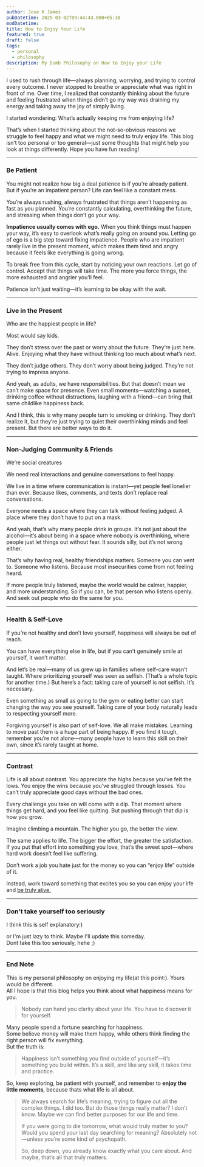 ```yaml
---
author: Jose K James
pubDatetime: 2025-03-02T09:44:43.000+05:30
modDatetime:
title: How to Enjoy Your Life
featured: true
draft: false
tags:
  - personal
  - philosophy
description: My Dumb Philosophy on How to Enjoy your Life
---
```


I used to rush through life—always planning, worrying, and trying to control every outcome. I never stopped to breathe or appreciate what was right in front of me. Over time, I realized that constantly thinking about the future and feeling frustrated when things didn’t go my way was draining my energy and taking away the joy of simply living.

I started wondering: What’s actually keeping me from enjoying life?

That’s when I started thinking about the not-so-obvious reasons we struggle to feel happy and what we might need to truly enjoy life. This blog isn’t too personal or too general—just some thoughts that might help you look at things differently. Hope you have fun reading!

---

### Be Patient

You might not realize how big a deal patience is if you’re already patient.  
But if you’re an impatient person? Life can feel like a constant mess.

You’re always rushing, always frustrated that things aren’t happening as fast as you planned. You’re constantly calculating, overthinking the future, and stressing when things don’t go your way.

**Impatience usually comes with ego.** When you think things must happen your way, it’s easy to overlook what’s really going on around you. Letting go of ego is a big step toward fixing impatience. People who are impatient rarely live in the present moment, which makes them tired and angry because it feels like everything is going wrong.

To break free from this cycle, start by noticing your own reactions. Let go of control. Accept that things will take time. The more you force things, the more exhausted and angrier you’ll feel. 

Patience isn’t just waiting—it’s learning to be okay with the wait.

---

### Live in the Present

Who are the happiest people in life?  

Most would say kids.  

They don’t stress over the past or worry about the future. They’re just here. Alive. Enjoying what they have without thinking too much about what’s next.  

They don’t judge others. They don’t worry about being judged. They’re not trying to impress anyone.  

And yeah, as adults, we have responsibilities. But that doesn’t mean we can’t make space for presence. Even small moments—watching a sunset, drinking coffee without distractions, laughing with a friend—can bring that same childlike happiness back.  

And I think, this is why many people turn to smoking or drinking. They don’t realize it, but they’re just trying to quiet their overthinking minds and feel present. But there are better ways to do it.  

---

### Non-Judging Community & Friends

We’re social creatures  

We need real interactions and genuine conversations to feel happy.  

We live in a time where communication is instant—yet people feel lonelier than ever. Because likes, comments, and texts don’t replace real conversations.  

Everyone needs a space where they can talk without feeling judged. A place where they don’t have to put on a mask.  

And yeah, that’s why many people drink in groups. It’s not just about the alcohol—it’s about being in a space where nobody is overthinking, where people just let things out without fear. It sounds silly, but it’s not wrong either.  

That’s why having real, healthy friendships matters. Someone you can vent to. Someone who listens. Because most insecurities come from not feeling heard.  

If more people truly listened, maybe the world would be calmer, happier, and more understanding. So if you can, be that person who listens openly. And seek out people who do the same for you.

---

### Health & Self-Love

If you’re not healthy and don’t love yourself, happiness will always be out of reach.

You can have everything else in life, but if you can’t genuinely smile at yourself, it won’t matter.

And let’s be real—many of us grew up in families where self-care wasn’t taught. Where prioritizing yourself was seen as selfish. (That’s a whole topic for another time.)
But here’s a fact: taking care of yourself is not selfish. It’s necessary.

Even something as small as going to the gym or eating better can start changing the way you see yourself. Taking care of your body naturally leads to respecting yourself more.

Forgiving yourself is also part of self-love. We all make mistakes. Learning to move past them is a huge part of being happy. If you find it tough, remember you’re not alone—many people have to learn this skill on their own, since it’s rarely taught at home.

---

### Contrast

Life is all about contrast.
You appreciate the highs because you’ve felt the lows. You enjoy the wins because you’ve struggled through losses. You can’t truly appreciate good days without the bad ones.

Every challenge you take on will come with a dip. That moment where things get hard, and you feel like quitting. But pushing through that dip is how you grow.

Imagine climbing a mountain. The higher you go, the better the view.

The same applies to life. The bigger the effort, the greater the satisfaction. If you put that effort into something you love, that’s the sweet spot—where hard work doesn’t feel like suffering.

Don’t work a job you hate just for the money so you can “enjoy life” outside of it.

Instead, work toward something that excites you so you can enjoy your life and [be truly alive.](https://www.joss.my/posts/being-alive/)

---

### Don't take yourself too seriously

I think this is self explanatory:)  

or I'm just lazy to think.
Maybe I'll update this someday.  
Dont take this too seriously, hehe ;)

---

### End Note

This is my personal philosophy on enjoying my life(at this point:). Yours would be different.  
All I hope is that this blog helps you think about what happiness means for you.


> Nobody can hand you clarity about your life. You have to discover it for yourself.

Many people spend a fortune searching for happiness.  
Some believe money will make them happy, while others think finding the right person will fix everything.  
But the truth is:

> Happiness isn’t something you find outside of yourself—it’s something you build within. It’s a skill, and like any skill, it takes time and practice.

So, keep exploring, be patient with yourself, and remember to **enjoy the little moments**, because thats what life is all about.

> We always search for life’s meaning, trying to figure out all the complex things. I did too. But do those things really matter? I don’t know. Maybe we can find better purposes for our life and time.
>
> If you were going to die tomorrow, what would truly matter to you? Would you spend your last day searching for meaning? Absolutely not—unless you’re some kind of psychopath.
>
> So, deep down, you already know exactly what you care about. And maybe, that’s all that truly matters.

